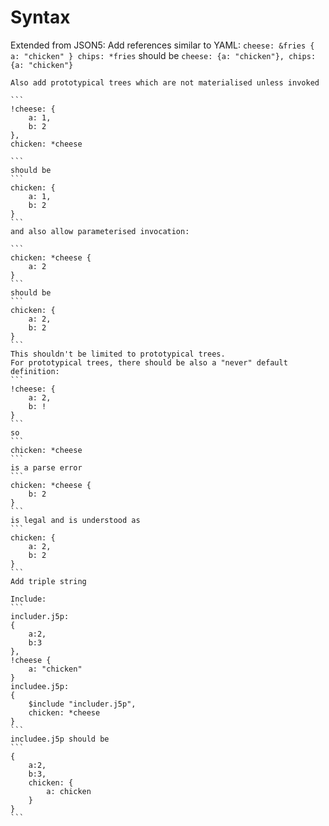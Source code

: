 # Syntax

Extended from JSON5:
    Add references similar to YAML:
    ```
    cheese: &fries {
        a: "chicken"
    }
    chips: *fries
    ```
    should be
    ```
    cheese: {a: "chicken"},
    chips: {a: "chicken"}
    ```

    Also add prototypical trees which are not materialised unless invoked

    ```
    !cheese: {
        a: 1,
        b: 2
    },
    chicken: *cheese

    ```
    should be
    ```
    chicken: {
        a: 1,
        b: 2
    }
    ```
    and also allow parameterised invocation:

    ```
    chicken: *cheese {
        a: 2
    }
    ```
    should be
    ```
    chicken: {
        a: 2,
        b: 2
    }
    ```
    This shouldn't be limited to prototypical trees.
    For prototypical trees, there should be also a "never" default definition:
    ```
    !cheese: {
        a: 2,
        b: !
    }
    ```
    so
    ```
    chicken: *cheese
    ```
    is a parse error
    ```
    chicken: *cheese {
        b: 2
    }
    ```
    is legal and is understood as
    ```
    chicken: {
        a: 2,
        b: 2
    }
    ```
    Add triple string

    Include:
    ```
    includer.j5p:
    {
        a:2,
        b:3
    },
    !cheese {
        a: "chicken"
    }
    includee.j5p:
    {
        $include "includer.j5p",
        chicken: *cheese
    }
    ```
    includee.j5p should be
    ```
    {
        a:2,
        b:3,
        chicken: {
            a: chicken
        }
    }
    ```
